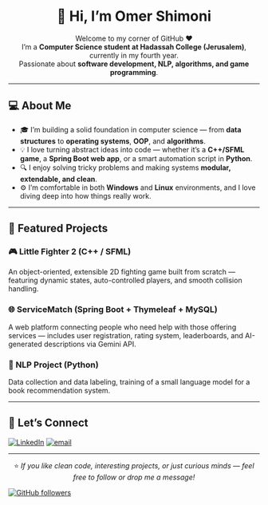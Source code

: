 <div align="center">

# 👋 Hi, I’m Omer Shimoni

Welcome to my corner of GitHub ❤️  
I’m a **Computer Science student at Hadassah College (Jerusalem)**, currently in my fourth year.<br>
Passionate about **software development, NLP, algorithms, and game programming**.

</div>

---

## 💻 About Me
- 🎓 I’m building a solid foundation in computer science — from **data structures** to **operating systems**, **OOP**, and **algorithms**.
- 💡 I love turning abstract ideas into code — whether it’s a **C++/SFML game**, a **Spring Boot web app**, or a smart automation script in **Python**.
- 🔍 I enjoy solving tricky problems and making systems **modular, extendable, and clean**.
- ⚙️ I’m comfortable in both **Windows** and **Linux** environments, and I love diving deep into how things really work.

---

## 🚀 Featured Projects

### 🎮 Little Fighter 2 (C++ / SFML)
An object-oriented, extensible 2D fighting game built from scratch — featuring dynamic states,  auto-controlled players, and smooth collision handling.

### 🌐 ServiceMatch (Spring Boot + Thymeleaf + MySQL)
A web platform connecting people who need help with those offering services — includes user registration, rating system, leaderboards, and AI-generated descriptions via Gemini API.

### 🤖 NLP Project (Python)
Data collection and data labeling, training of a small language model for a book recommendation system.

---
## 🤝 Let’s Connect

[![LinkedIn](https://img.shields.io/badge/LinkedIn-%230077B5.svg?logo=linkedin&logoColor=white)](https://www.linkedin.com/in/omer-shimoni/) [![email](https://img.shields.io/badge/Email-D14836?logo=gmail&logoColor=white)](mailto:omershim97@gmail.com)

<div align="center">

---
⭐ *If you like clean code, interesting projects, or just curious minds — feel free to follow or drop me a message!*
</div>
<a target="_blank" rel="noopener noreferrer nofollow" href="https://github.com/OmerShim">
  <img src="https://img.shields.io/github/followers/OmerShim?label=&style=flat&logo=&color=0&labelColor='white" alt="GitHub followers" />
</a>

